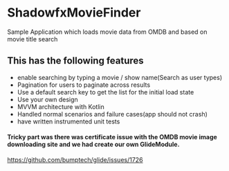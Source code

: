# ShadowfxMovieFinder
Sample Application which loads movie data from OMDB and based on movie title search

## This has the following features
- enable searching by typing a movie / show name(Search as user types)
- Pagination for users to paginate across results
- Use a default search key to get the list for the initial load state
- Use your own design 
- MVVM architecture with Kotlin 
- Handled normal scenarios and failure cases(app should not crash)
- have written instrumented unit tests

#### Tricky part was there was certificate issue with the **OMDB movie image** downloading site and we had create our own GlideModule.
https://github.com/bumptech/glide/issues/1726
